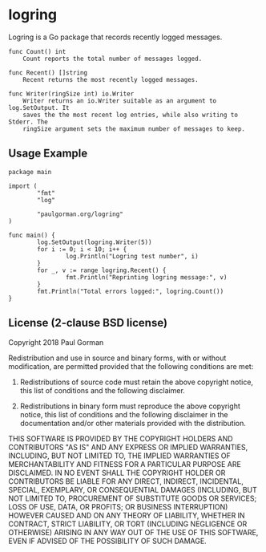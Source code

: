 logring
============================================================================

Logring is a Go package that records recently logged messages.

```
func Count() int
    Count reports the total number of messages logged.

func Recent() []string
    Recent returns the most recently logged messages.

func Writer(ringSize int) io.Writer
    Writer returns an io.Writer suitable as an argument to log.SetOutput. It
    saves the the most recent log entries, while also writing to Stderr. The
    ringSize argument sets the maximum number of messages to keep.
```

Usage Example
----------------------------------------------------------------------------

```
package main

import (
        "fmt"
        "log"

        "paulgorman.org/logring"
)

func main() {
        log.SetOutput(logring.Writer(5))
        for i := 0; i < 10; i++ {
                log.Println("Logring test number", i)
        }
        for _, v := range logring.Recent() {
                fmt.Println("Reprinting logring message:", v)
        }
        fmt.Println("Total errors logged:", logring.Count())
}
```

License (2-clause BSD license)
----------------------------------------------------------------------------

Copyright 2018 Paul Gorman

Redistribution and use in source and binary forms, with or without modification, are permitted provided that the following conditions are met:

1. Redistributions of source code must retain the above copyright notice, this list of conditions and the following disclaimer.

2. Redistributions in binary form must reproduce the above copyright notice, this list of conditions and the following disclaimer in the documentation and/or other materials provided with the distribution.

THIS SOFTWARE IS PROVIDED BY THE COPYRIGHT HOLDERS AND CONTRIBUTORS "AS IS" AND ANY EXPRESS OR IMPLIED WARRANTIES, INCLUDING, BUT NOT LIMITED TO, THE IMPLIED WARRANTIES OF MERCHANTABILITY AND FITNESS FOR A PARTICULAR PURPOSE ARE DISCLAIMED. IN NO EVENT SHALL THE COPYRIGHT HOLDER OR CONTRIBUTORS BE LIABLE FOR ANY DIRECT, INDIRECT, INCIDENTAL, SPECIAL, EXEMPLARY, OR CONSEQUENTIAL DAMAGES (INCLUDING, BUT NOT LIMITED TO, PROCUREMENT OF SUBSTITUTE GOODS OR SERVICES; LOSS OF USE, DATA, OR PROFITS; OR BUSINESS INTERRUPTION) HOWEVER CAUSED AND ON ANY THEORY OF LIABILITY, WHETHER IN CONTRACT, STRICT LIABILITY, OR TORT (INCLUDING NEGLIGENCE OR OTHERWISE) ARISING IN ANY WAY OUT OF THE USE OF THIS SOFTWARE, EVEN IF ADVISED OF THE POSSIBILITY OF SUCH DAMAGE.
